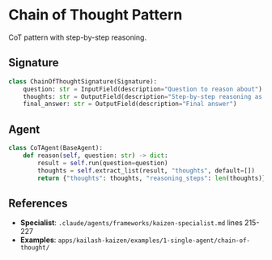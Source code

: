 # Chain of Thought Pattern

CoT pattern with step-by-step reasoning.

## Signature

```python
class ChainOfThoughtSignature(Signature):
    question: str = InputField(description="Question to reason about")
    thoughts: str = OutputField(description="Step-by-step reasoning as JSON list")
    final_answer: str = OutputField(description="Final answer")
```

## Agent

```python
class CoTAgent(BaseAgent):
    def reason(self, question: str) -> dict:
        result = self.run(question=question)
        thoughts = self.extract_list(result, "thoughts", default=[])
        return {"thoughts": thoughts, "reasoning_steps": len(thoughts)}
```

## References
- **Specialist**: `.claude/agents/frameworks/kaizen-specialist.md` lines 215-227
- **Examples**: `apps/kailash-kaizen/examples/1-single-agent/chain-of-thought/`
